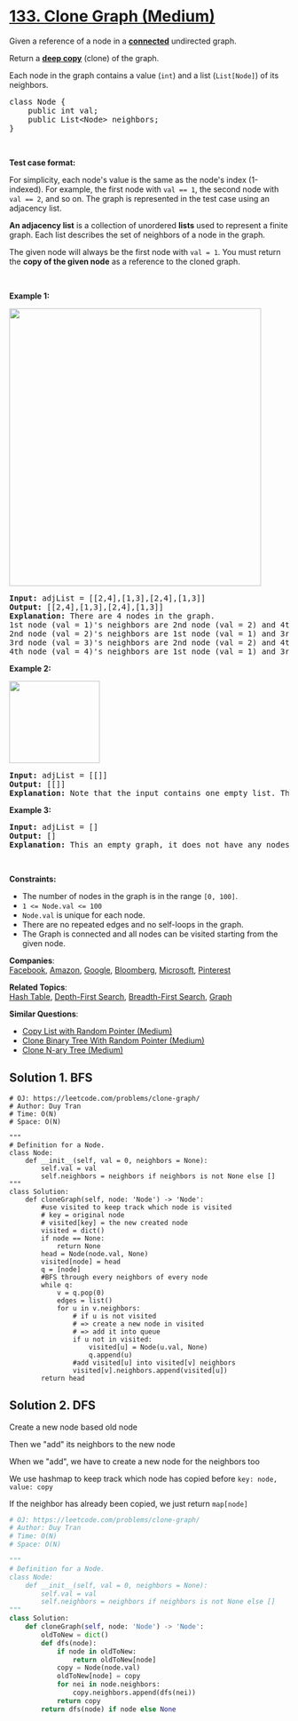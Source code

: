 # [133. Clone Graph (Medium)](https://leetcode.com/problems/clone-graph/)

<p>Given a reference of a node in a <strong><a href="https://en.wikipedia.org/wiki/Connectivity_(graph_theory)#Connected_graph" target="_blank">connected</a></strong> undirected graph.</p>

<p>Return a <a href="https://en.wikipedia.org/wiki/Object_copying#Deep_copy" target="_blank"><strong>deep copy</strong></a> (clone) of the graph.</p>

<p>Each node in the graph contains a value (<code>int</code>) and a list (<code>List[Node]</code>) of its neighbors.</p>

<pre>class Node {
    public int val;
    public List&lt;Node&gt; neighbors;
}
</pre>

<p>&nbsp;</p>

<p><strong>Test case format:</strong></p>

<p>For simplicity, each node's value is the same as the node's index (1-indexed). For example, the first node with <code>val == 1</code>, the second node with <code>val == 2</code>, and so on. The graph is represented in the test case using an adjacency list.</p>

<p><b>An adjacency list</b> is a collection of unordered <b>lists</b> used to represent a finite graph. Each list describes the set of neighbors of a node in the graph.</p>

<p>The given node will always be the first node with <code>val = 1</code>. You must return the <strong>copy of the given node</strong> as a reference to the cloned graph.</p>

<p>&nbsp;</p>
<p><strong>Example 1:</strong></p>
<img alt="" src="https://assets.leetcode.com/uploads/2019/11/04/133_clone_graph_question.png" style="width: 454px; height: 500px;">
<pre><strong>Input:</strong> adjList = [[2,4],[1,3],[2,4],[1,3]]
<strong>Output:</strong> [[2,4],[1,3],[2,4],[1,3]]
<strong>Explanation:</strong> There are 4 nodes in the graph.
1st node (val = 1)'s neighbors are 2nd node (val = 2) and 4th node (val = 4).
2nd node (val = 2)'s neighbors are 1st node (val = 1) and 3rd node (val = 3).
3rd node (val = 3)'s neighbors are 2nd node (val = 2) and 4th node (val = 4).
4th node (val = 4)'s neighbors are 1st node (val = 1) and 3rd node (val = 3).
</pre>

<p><strong>Example 2:</strong></p>
<img alt="" src="https://assets.leetcode.com/uploads/2020/01/07/graph.png" style="width: 163px; height: 148px;">
<pre><strong>Input:</strong> adjList = [[]]
<strong>Output:</strong> [[]]
<strong>Explanation:</strong> Note that the input contains one empty list. The graph consists of only one node with val = 1 and it does not have any neighbors.
</pre>

<p><strong>Example 3:</strong></p>

<pre><strong>Input:</strong> adjList = []
<strong>Output:</strong> []
<strong>Explanation:</strong> This an empty graph, it does not have any nodes.
</pre>

<p>&nbsp;</p>
<p><strong>Constraints:</strong></p>

<ul>
	<li>The number of nodes in the graph is in the range <code>[0, 100]</code>.</li>
	<li><code>1 &lt;= Node.val &lt;= 100</code></li>
	<li><code>Node.val</code> is unique for each node.</li>
	<li>There are no repeated edges and no self-loops in the graph.</li>
	<li>The Graph is connected and all nodes can be visited starting from the given node.</li>
</ul>

**Companies**:  
[Facebook](https://leetcode.com/company/facebook), [Amazon](https://leetcode.com/company/amazon), [Google](https://leetcode.com/company/google), [Bloomberg](https://leetcode.com/company/bloomberg), [Microsoft](https://leetcode.com/company/microsoft), [Pinterest](https://leetcode.com/company/pinterest)

**Related Topics**:  
[Hash Table](https://leetcode.com/tag/hash-table/), [Depth-First Search](https://leetcode.com/tag/depth-first-search/), [Breadth-First Search](https://leetcode.com/tag/breadth-first-search/), [Graph](https://leetcode.com/tag/graph/)

**Similar Questions**:

- [Copy List with Random Pointer (Medium)](https://leetcode.com/problems/copy-list-with-random-pointer/)
- [Clone Binary Tree With Random Pointer (Medium)](https://leetcode.com/problems/clone-binary-tree-with-random-pointer/)
- [Clone N-ary Tree (Medium)](https://leetcode.com/problems/clone-n-ary-tree/)

## Solution 1. BFS

```PY
# OJ: https://leetcode.com/problems/clone-graph/
# Author: Duy Tran
# Time: O(N)
# Space: O(N)

"""
# Definition for a Node.
class Node:
    def __init__(self, val = 0, neighbors = None):
        self.val = val
        self.neighbors = neighbors if neighbors is not None else []
"""
class Solution:
    def cloneGraph(self, node: 'Node') -> 'Node':
        #use visited to keep track which node is visited
        # key = original node
        # visited[key] = the new created node
        visited = dict()
        if node == None:
            return None
        head = Node(node.val, None)
        visited[node] = head
        q = [node]
        #BFS through every neighbors of every node
        while q:
            v = q.pop(0)
            edges = list()
            for u in v.neighbors:
                # if u is not visited
                # => create a new node in visited
                # => add it into queue
                if u not in visited:
                    visited[u] = Node(u.val, None)
                    q.append(u)
                #add visited[u] into visited[v] neighbors
                visited[v].neighbors.append(visited[u])
        return head

```

## Solution 2. DFS

Create a new node based old node

Then we "add" its neighbors to the new node

When we "add", we have to create a new node for the neighbors too

We use hashmap to keep track which node has copied before `key: node, value: copy`

If the neighbor has already been copied, we just return `map[node]`

```py
# OJ: https://leetcode.com/problems/clone-graph/
# Author: Duy Tran
# Time: O(N)
# Space: O(N)

"""
# Definition for a Node.
class Node:
    def __init__(self, val = 0, neighbors = None):
        self.val = val
        self.neighbors = neighbors if neighbors is not None else []
"""
class Solution:
    def cloneGraph(self, node: 'Node') -> 'Node':
        oldToNew = dict()
        def dfs(node):
            if node in oldToNew:
                return oldToNew[node]
            copy = Node(node.val)
            oldToNew[node] = copy
            for nei in node.neighbors:
                copy.neighbors.append(dfs(nei))
            return copy
        return dfs(node) if node else None
```
